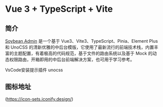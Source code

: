 # Vue 3 + TypeScript + Vite
 

 

## 简介

[Soybean Admin](https://github.com/chen090017/vite-vue3) 是一个基于 Vue3、Vite3、TypeScript、Pinia、Element Plus 和 UnoCSS 的清新优雅的中后台模版，它使用了最新流行的前端技术栈，内置丰富的主题配置，有着极高的代码规范，基于文件的路由系统以及基于 Mock 的动态权限路由，开箱即用的中后台前端解决方案，也可用于学习参考。

VsCode安装提示插件  unocss
## 图标地址
 (https://icon-sets.iconify.design/)